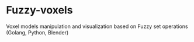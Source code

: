 # Fuzzy-voxels

Voxel models manipulation and visualization based on Fuzzy set operations (Golang, Python, Blender)
